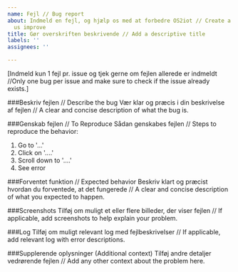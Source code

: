 ```yaml
---
name: Fejl // Bug report
about: Indmeld en fejl, og hjælp os med at forbedre OS2iot // Create a report to help
  us improve
title: Gør overskriften beskrivende // Add a descriptive title
labels: ''
assignees: ''

---
```


[Indmeld kun 1 fejl pr. issue og tjek gerne om fejlen allerede er indmeldt //Only one bug per issue and make sure to check if the issue already exists.]

###Beskriv fejlen // Describe the bug
Vær klar og præcis i din beskrivelse af fejlen // A clear and concise description of what the bug is.

###Genskab fejlen // To Reproduce
Sådan genskabes fejlen // Steps to reproduce the behavior:
1. Go to '...'
2. Click on '....'
3. Scroll down to '....'
4. See error

###Forventet funktion // Expected behavior
Beskriv klart og præcist hvordan du forventede, at det fungerede // A clear and concise description of what you expected to happen.

###Screenshots
Tilføj om muligt et eller flere billeder, der viser fejlen // If applicable, add screenshots to help explain your problem.

###Log
Tilføj om muligt relevant log med fejlbeskrivelser // If applicable, add relevant log with error descriptions.

###Supplerende oplysninger (Additional context)
Tilføj andre detaljer vedrørende fejlen // Add any other context about the problem here.

